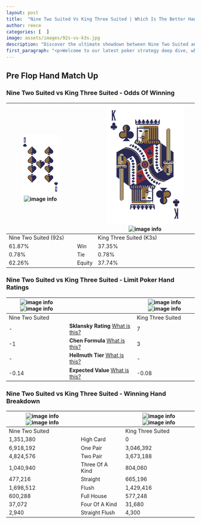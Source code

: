 ```yaml
---
layout: post
title:  "Nine Two Suited Vs King Three Suited | Which Is The Better Hand In Poker? A Complete Guide"
author: reece
categories: [  ]
image: assets/images/92s-vs-k3s.jpg
description: "Discover the ultimate showdown between Nine Two Suited and King Three Suited in poker! Uncover the odds, strategies, and scenarios where one hand triumphs over the other. Get ready to up your poker game with this thrilling analysis."
first_paragraph: "<p>Welcome to our latest poker strategy deep dive, where we're pitting two distinct hands against each other in a high-stakes showdown: Nine Two Suited vs King Three Suited.</p><p>In the dynamic world of poker, every decision counts, and knowing which hand holds the upper hand is key to your success at the table.</p><p>In this article, we'll dissect these two hands, explore the scenarios where one dominates the other, and equip you with the knowledge to make strategic choices that can tip the odds in your favor.</p><p>Get ready to unravel the intriguing dynamics of these poker hands and elevate your game to new heights.</p>"
---
```




[comment]: # (sp0)

## Pre Flop Hand Match Up

<div class="table hand-ratings" markdown="1"> 



### Nine Two Suited vs King Three Suited - Odds Of Winning


    
| ![image info](assets/images/hand1/9.png) ![image info](assets/images/hand1/2s.png) |  | ![image info](assets/images/hand2/k.png) ![image info](assets/images/hand2/3s.png) |
| -------- | -------- | -------- |
| Nine Two Suited (92s) |  | King Three Suited (K3s) |
| 61.87% | Win | 37.35% |
| 0.78% | Tie | 0.78% |
| 62.26% | Equity | 37.74% |




[comment]: # (sp1)



### Nine Two Suited vs King Three Suited - Limit Poker Hand Ratings


    
| ![image info](https://www.riverpairs.com/assets/images/hand1/9.png) ![image info](https://www.riverpairs.com/assets/images/hand1/2s.png) |  | ![image info](https://www.riverpairs.com/assets/images/hand2/k.png) ![image info](https://www.riverpairs.com/assets/images/hand2/3s.png) |
| -------- | -------- | -------- |
| Nine Two Suited |  | King Three Suited |
| - | **Sklansky Rating** [What is this?](/sklansky-rating-explained) | 7 |
| -1 | **Chen Formula** [What is this?](/chen-formula-explained) | 3 |
| - | **Hellmuth Tier** [What is this?](/Hellmuth-tier-explained) | - |
| -0.14 | **Expected Value** [What is this?](/expected-value-explained) | -0.08 |




[comment]: # (sp2)



### Nine Two Suited vs King Three Suited - Winning Hand Breakdown


    
| ![image info](https://www.riverpairs.com/assets/images/hand1/9.png) ![image info](https://www.riverpairs.com/assets/images/hand1/2s.png) |  | ![image info](https://www.riverpairs.com/assets/images/hand2/k.png) ![image info](https://www.riverpairs.com/assets/images/hand2/3s.png) |
| -------- | -------- | -------- |
| Nine Two Suited |  | King Three Suited |
| 1,351,380 | High Card | 0 |
| 6,918,192 | One Pair | 3,046,392 |
| 4,824,576 | Two Pair | 3,673,188 |
| 1,040,940 | Three Of A Kind | 804,060 |
| 477,216 | Straight | 665,196 |
| 1,698,512 | Flush | 1,429,416 |
| 600,288 | Full House | 577,248 |
| 37,072 | Four Of A Kind | 31,680 |
| 2,940 | Straight Flush | 4,300 |




[comment]: # (sp3)



</div>

[comment]: # (sp4)



[comment]: # (sp5)

